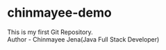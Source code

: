 # chinmayee-demo
This is my first Git Repository.
<br>
Author - Chinmayee Jena(Java Full Stack Developer)
